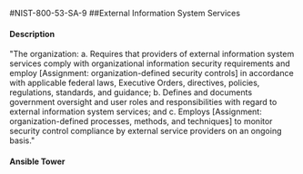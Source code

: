 #NIST-800-53-SA-9
##External Information System Services
#### Description
"The organization:
  a.  Requires that providers of external information system services comply with organizational information security requirements and employ [Assignment: organization-defined security controls] in accordance with applicable federal laws, Executive Orders, directives, policies, regulations, standards, and guidance;
  b.  Defines and documents government oversight and user roles and responsibilities with regard  to external information system services; and
  c.  Employs [Assignment: organization-defined processes, methods, and techniques] to monitor security control compliance by external service providers on an ongoing basis."
#### Ansible Tower

